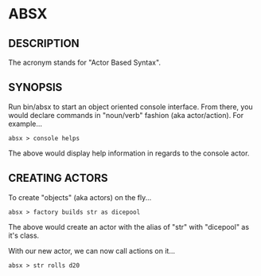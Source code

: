 # ABSX

## DESCRIPTION

The acronym stands for "Actor Based Syntax".

## SYNOPSIS

Run bin/absx to start an object oriented console interface. From there, you would declare commands in "noun/verb" fashion (aka actor/action). For example...

```
absx > console helps
```

The above would display help information in regards to the console actor.

## CREATING ACTORS

To create "objects" (aka actors) on the fly...

```
absx > factory builds str as dicepool
```

The above would create an actor with the alias of "str" with "dicepool" as it's class.

With our new actor, we can now call actions on it...

```
absx > str rolls d20
```

